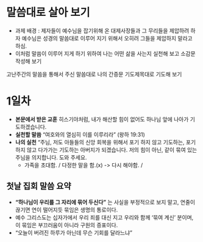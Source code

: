 # 말씀대로 살아 보기
* 과제 배경 : 제자들이 예수님을 잡기위해 온 대제사장들과 그 무리들을 제압하려 하자 예수님은 성경의 말씀대로 이루어 지기 위해서 오히려 그들을 제압하지 말라고 하심. 
* 이처럼 말씀이 이루어 지게 하기 위하여 나는 어떤 삶을 사는지 실천해 보고 소감문 작성해 보기


고난주간의 말씀을 통해서 주신 말씀대로 나의 간증문 기도제목대로 기도해 보기

# 1일차

* **본문에서 받은 교훈** 히스기야처럼, 내가 해산할 힘이 없어도 하나님 앞에 나아가 기도하겠습니다.
* **실천할 말씀** “여호와의 열심히 이를 이루리라” (왕하 19:31)
* **나의 실천** “주님, 저도 아들들의 신앙 회복을 위해서 포기 하지 않고 기도하는, 포기하지 않고 다가가는 기도하는 아버지가 되겠습니다.
저의 힘이 아닌, 같이 묶여 있는 주님을 의지합니다. 도와 주세요.
  * 가족을 초대함. / 다정한 말을 함.(x) -> 다시 해야함. / 

## 첫날 집회 말씀 요약
* **“하나님이 우리를 그 자리에 묶어 두신다”** 는 사실을 부정적으로 보지 말고, 연줄이 끊기면 연이 떨어지듯 묶임은 생명의 통로이다.
* 예수 그리스도는 십자가에서 우리 죄를 대신 지고 우리와 함께 ‘묶여 계신’ 분이며, 이 묶임은 부끄러움이 아니라 구원의 증표이다.
* “오늘이 버려진 하루가 아닌데 무슨 기회를 달라느냐”

